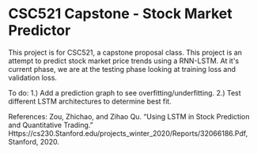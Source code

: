 # CSC521 Capstone - Stock Market Predictor
This project is for CSC521, a capstone proposal class. This project is an attempt to predict stock market price trends using a RNN-LSTM.
At it's current phase, we are at the testing phase looking at training loss and validation loss.

To do:
1.) Add a prediction graph to see overfitting/underfitting.
2.) Test different LSTM architectures to determine best fit.

References:
Zou, Zhichao, and Zihao Qu. “Using LSTM in Stock Prediction and Quantitative Trading.” Https://cs230.Stanford.edu/projects_winter_2020/Reports/32066186.Pdf, Stanford, 2020. 

